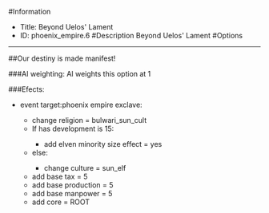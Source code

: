 #Information
 - Title: Beyond Uelos' Lament
 - ID: phoenix_empire.6
#Description
Beyond Uelos' Lament
#Options

___
##Our destiny is made manifest!

###AI weighting:
AI weights this option at 1


###Efects:<ul><li>event target:phoenix empire exclave:</li><ul><li>change religion = bulwari_sun_cult</li><li>If has development is 15:</li><ul><li>add elven minority size effect = yes</li></ul><li>else:</li><ul><li>change culture = sun_elf</li></ul><li>add base tax = 5</li><li>add base production = 5</li><li>add base manpower = 5</li><li>add core = ROOT</li></ul></ul>

